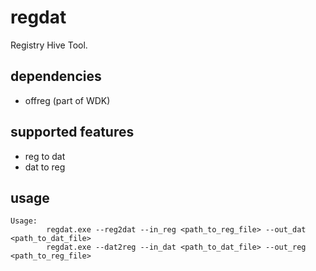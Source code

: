 # regdat

Registry Hive Tool.

## dependencies
* offreg (part of WDK)

## supported features
* reg to dat
* dat to reg

## usage
```
Usage:
        regdat.exe --reg2dat --in_reg <path_to_reg_file> --out_dat <path_to_dat_file>
        regdat.exe --dat2reg --in_dat <path_to_dat_file> --out_reg <path_to_reg_file>
```
